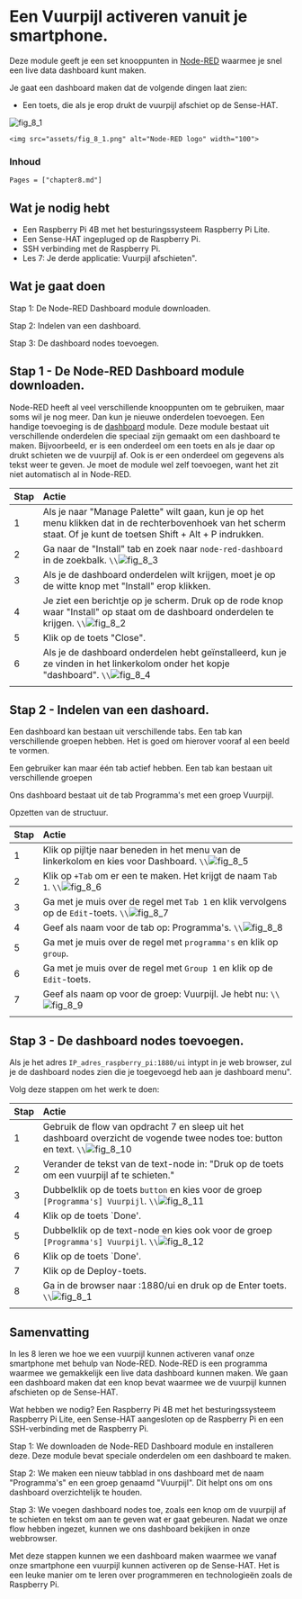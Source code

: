 # Een Vuurpijl activeren vanuit je smartphone.

Deze module geeft je een set knooppunten in [Node-RED](https://flows.nodered.org/node/node-red-dashboard) waarmee je snel een live data dashboard kunt maken.

Je gaat een dashboard maken dat de volgende dingen laat zien:
- Een toets, die als je erop drukt de vuurpijl afschiet op de Sense-HAT.

![fig_8_1](assets/fig_8_1.png)

```@raw html
<img src="assets/fig_8_1.png" alt="Node-RED logo" width="100">
```

### Inhoud

```@contents
Pages = ["chapter8.md"]
```

## Wat je nodig hebt

- Een Raspberry Pi 4B met het besturingssysteem Raspberry Pi Lite.
- Een Sense-HAT ingepluged op de Raspberry Pi.
- SSH verbinding met de Raspberry Pi.
- Les 7: Je derde applicatie: Vuurpijl afschieten".

## Wat je gaat doen

Stap 1: De Node-RED Dashboard module downloaden.

Stap 2: Indelen van een dashboard.

Stap 3: De dashboard nodes toevoegen.

## Stap 1 - De Node-RED Dashboard module downloaden.

Node-RED heeft al veel verschillende knooppunten om te gebruiken, maar soms wil je nog meer. Dan kun je nieuwe onderdelen toevoegen. Een handige toevoeging is de [dashboard](https://flows.nodered.org/node/node-red-dashboard) module. Deze module bestaat uit verschillende onderdelen die speciaal zijn gemaakt om een dashboard te maken. Bijvoorbeeld, er is een onderdeel om een toets en als je daar op drukt schieten we de vuurpijl af. Ook is er een onderdeel om gegevens als tekst weer te geven. Je moet de module wel zelf toevoegen, want het zit niet automatisch al in Node-RED.

|Stap        | Actie      |
|:---------- | :---------- |
| 1 | Als je naar "Manage Palette" wilt gaan, kun je op het menu klikken dat in de rechterbovenhoek van het scherm staat. Of je kunt de toetsen Shift + Alt + P indrukken. |
| 2 | Ga naar de "Install" tab en zoek naar `node-red-dashboard` in de zoekbalk.  ``\\``![fig_8_3](assets/fig_8_3.png)|
| 3 | Als je de dashboard onderdelen wilt krijgen, moet je op de witte knop met "Install" erop klikken.|
| 4 | Je ziet een berichtje op je scherm. Druk op de rode knop waar "Install" op staat om de dashboard onderdelen te krijgen. ``\\``![fig_8_2](assets/fig_8_2.png)   |
| 5 | Klik op de toets "Close". |
| 6 | Als je de dashboard onderdelen hebt geïnstalleerd, kun je ze vinden in het linkerkolom onder het kopje "dashboard". ``\\``![fig_8_4](assets/fig_8_4.png) |
||

## Stap 2 - Indelen van een dashoard.

Een dashboard kan bestaan uit verschillende tabs. Een tab kan verschillende groepen hebben. Het is goed om hierover vooraf al een beeld te vormen.

Een gebruiker kan maar één tab actief hebben. Een tab kan bestaan uit verschillende groepen

Ons dashboard bestaat uit de tab Programma's met een groep Vuurpijl.


Opzetten van de structuur.

|Stap        | Actie      |
|:---------- | :---------- |
| 1 | Klik op pijltje naar beneden in het menu van de linkerkolom en kies voor Dashboard. ``\\``![fig_8_5](assets/fig_8_5.png) |
| 2 | Klik op `+Tab` om er een te maken. Het krijgt de naam `Tab 1`. ``\\``![fig_8_6](assets/fig_8_6.png) |
| 3 | Ga met je muis over de regel met `Tab 1` en klik vervolgens op de `Edit`-toets. ``\\``![fig_8_7](assets/fig_8_7.png) |
| 4 | Geef als naam voor de tab op: Programma's. ``\\``![fig_8_8](assets/fig_8_8.png) |
| 5 | Ga met je muis over de regel met `programma's` en klik op `group`. |
| 6 | Ga met je muis over de regel met `Group 1` en klik op de `Edit`-toets.
| 7 | Geef als naam op voor de groep: Vuurpijl.  Je hebt nu: ``\\``![fig_8_9](assets/fig_8_9.png) |
||


## Stap 3 - De dashboard nodes toevoegen.

Als je het adres `IP_adres_raspberry_pi:1880/ui` intypt in je web browser, zul je de dashboard nodes zien die je toegevoegd heb aan je dashboard menu".

Volg deze stappen om het werk te doen:
 
|Stap        | Actie      |
|:---------- | :---------- |
| 1 | Gebruik de flow van opdracht 7 en sleep uit het dashboard overzicht de vogende twee nodes toe: button en text. ``\\``![fig_8_10](assets/fig_8_10.png) |
| 2 | Verander de tekst van de text-node in: "Druk op de toets om een vuurpijl af te schieten." |
| 3 | Dubbelklik op de toets `button` en kies voor de groep `[Programma's] Vuurpijl`. ``\\``![fig_8_11](assets/fig_8_11.png) |
| 4 | Klik op de toets `Done'. |
| 5 | Dubbelklik op de text-node en kies ook voor de groep `[Programma's] Vuurpijl`. ``\\``![fig_8_12](assets/fig_8_12.png)|
| 6 | Klik op de toets `Done'. |
| 7 | Klik op de Deploy-toets. |
| 8 | Ga in de browser naar <IP-adres Raspberry Pi>:1880/ui en druk op de Enter toets. ``\\``![fig_8_1](assets/fig_8_1.png) |
||

## Samenvatting

In les 8 leren we hoe we een vuurpijl kunnen activeren vanaf onze smartphone met behulp van Node-RED. Node-RED is een programma waarmee we gemakkelijk een live data dashboard kunnen maken. We gaan een dashboard maken dat een knop bevat waarmee we de vuurpijl kunnen afschieten op de Sense-HAT.

Wat hebben we nodig? Een Raspberry Pi 4B met het besturingssysteem Raspberry Pi Lite, een Sense-HAT aangesloten op de Raspberry Pi en een SSH-verbinding met de Raspberry Pi.

Stap 1: We downloaden de Node-RED Dashboard module en installeren deze. Deze module bevat speciale onderdelen om een dashboard te maken.

Stap 2: We maken een nieuw tabblad in ons dashboard met de naam "Programma's" en een groep genaamd "Vuurpijl". Dit helpt ons om ons dashboard overzichtelijk te houden.

Stap 3: We voegen dashboard nodes toe, zoals een knop om de vuurpijl af te schieten en tekst om aan te geven wat er gaat gebeuren. Nadat we onze flow hebben ingezet, kunnen we ons dashboard bekijken in onze webbrowser.

Met deze stappen kunnen we een dashboard maken waarmee we vanaf onze smartphone een vuurpijl kunnen activeren op de Sense-HAT. Het is een leuke manier om te leren over programmeren en technologieën zoals de Raspberry Pi.
